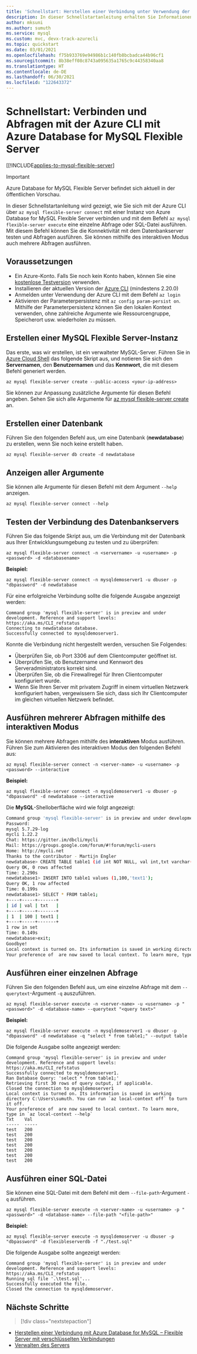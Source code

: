 ```yaml
---
title: 'Schnellstart: Herstellen einer Verbindung unter Verwendung der Azure CLI: Azure Database for MySQL Flexible Server'
description: In dieser Schnellstartanleitung erhalten Sie Informationen zu verschiedenen Möglichkeiten, mithilfe der Azure CLI eine Verbindung mit Azure Database for MySQL Flexible Server herzustellen.
author: mksuni
ms.author: sumuth
ms.service: mysql
ms.custom: mvc, devx-track-azurecli
ms.topic: quickstart
ms.date: 03/01/2021
ms.openlocfilehash: f75b933769e94986b1c140fb8bcbadca44b96cf1
ms.sourcegitcommit: 8b38eff08c8743a095635a1765c9c44358340aa8
ms.translationtype: HT
ms.contentlocale: de-DE
ms.lasthandoff: 06/30/2021
ms.locfileid: "122643372"
---
```

# <a name="quickstart-connect-and-query-with-azure-cli--with-azure-database-for-mysql---flexible-server"></a>Schnellstart: Verbinden und Abfragen mit der Azure CLI mit Azure Database for MySQL Flexible Server

[[!INCLUDE[applies-to-mysql-flexible-server](../includes/applies-to-mysql-flexible-server.md)]

> [!IMPORTANT]
> Azure Database for MySQL Flexible Server befindet sich aktuell in der öffentlichen Vorschau.

In dieser Schnellstartanleitung wird gezeigt, wie Sie sich mit der Azure CLI über ```az mysql flexible-server connect``` mit einer Instanz von Azure Database for MySQL Flexible Server verbinden und mit dem Befehl ```az mysql flexible-server execute``` eine einzelne Abfrage oder SQL-Datei ausführen. Mit diesem Befehl können Sie die Konnektivität mit dem Datenbankserver testen und Abfragen ausführen. Sie können mithilfe des interaktiven Modus auch mehrere Abfragen ausführen.

## <a name="prerequisites"></a>Voraussetzungen

- Ein Azure-Konto. Falls Sie noch kein Konto haben, können Sie eine [kostenlose Testversion](https://azure.microsoft.com/free/) verwenden.
- Installieren der aktuellen Version der [Azure CLI](/cli/azure/install-azure-cli) (mindestens 2.20.0)
- Anmelden unter Verwendung der Azure CLI mit dem Befehl ```az login``` 
- Aktivieren der Parameterpersistenz mit ```az config param-persist on```. Mithilfe der Parameterpersistenz können Sie den lokalen Kontext verwenden, ohne zahlreiche Argumente wie Ressourcengruppe, Speicherort usw. wiederholen zu müssen.

## <a name="create-an-mysql-flexible-server"></a>Erstellen einer MySQL Flexible Server-Instanz

Das erste, was wir erstellen, ist ein verwalteter MySQL-Server. Führen Sie in [Azure Cloud Shell](https://shell.azure.com/) das folgende Skript aus, und notieren Sie sich den **Servernamen**, den **Benutzernamen** und das **Kennwort**, die mit diesem Befehl generiert werden.

```azurecli
az mysql flexible-server create --public-access <your-ip-address>
```

Sie können zur Anpassung zusätzliche Argumente für diesen Befehl angeben. Sehen Sie sich alle Argumente für [az mysql flexible-server create](/cli/azure/mysql/flexible-server#az_mysql_flexible_server_create) an.

## <a name="create-a-database"></a>Erstellen einer Datenbank
Führen Sie den folgenden Befehl aus, um eine Datenbank (**newdatabase**) zu erstellen, wenn Sie noch keine erstellt haben.

```azurecli
az mysql flexible-server db create -d newdatabase
```

## <a name="view-all-the-arguments"></a>Anzeigen aller Argumente
Sie können alle Argumente für diesen Befehl mit dem Argument ```--help``` anzeigen. 

```azurecli
az mysql flexible-server connect --help
```

## <a name="test-database-server-connection"></a>Testen der Verbindung des Datenbankservers
Führen Sie das folgende Skript aus, um die Verbindung mit der Datenbank aus Ihrer Entwicklungsumgebung zu testen und zu überprüfen:

```azurecli
az mysql flexible-server connect -n <servername> -u <username> -p <password> -d <databasename>
```

**Beispiel:**
```azurecli
az mysql flexible-server connect -n mysqldemoserver1 -u dbuser -p "dbpassword" -d newdatabase
```

Für eine erfolgreiche Verbindung sollte die folgende Ausgabe angezeigt werden:

```output
Command group 'mysql flexible-server' is in preview and under development. Reference and support levels: https://aka.ms/CLI_refstatus
Connecting to newdatabase database.
Successfully connected to mysqldemoserver1.
```
Konnte die Verbindung nicht hergestellt werden, versuchen Sie Folgendes:
- Überprüfen Sie, ob Port 3306 auf dem Clientcomputer geöffnet ist.
- Überprüfen Sie, ob Benutzername und Kennwort des Serveradministrators korrekt sind.
- Überprüfen Sie, ob die Firewallregel für Ihren Clientcomputer konfiguriert wurde.
- Wenn Sie Ihren Server mit privatem Zugriff in einem virtuellen Netzwerk konfiguriert haben, vergewissern Sie sich, dass sich Ihr Clientcomputer im gleichen virtuellen Netzwerk befindet.

## <a name="run-multiple-queries-using-interactive-mode"></a>Ausführen mehrerer Abfragen mithilfe des interaktiven Modus
Sie können mehrere Abfragen mithilfe des **interaktiven** Modus ausführen. Führen Sie zum Aktivieren des interaktiven Modus den folgenden Befehl aus:

```azurecli
az mysql flexible-server connect -n <server-name> -u <username> -p <password> --interactive
```

**Beispiel:**
```azurecli
az mysql flexible-server connect -n mysqldemoserver1 -u dbuser -p "dbpassword" -d newdatabase --interactive
```

Die **MySQL**-Shelloberfläche wird wie folgt angezeigt:

```bash
Command group 'mysql flexible-server' is in preview and under development. Reference and support levels: https://aka.ms/CLI_refstatus
Password:
mysql 5.7.29-log
mycli 1.22.2
Chat: https://gitter.im/dbcli/mycli
Mail: https://groups.google.com/forum/#!forum/mycli-users
Home: http://mycli.net
Thanks to the contributor - Martijn Engler
newdatabase> CREATE TABLE table1 (id int NOT NULL, val int,txt varchar(200));
Query OK, 0 rows affected
Time: 2.290s
newdatabase1> INSERT INTO table1 values (1,100,'text1');
Query OK, 1 row affected
Time: 0.199s
newdatabase1> SELECT * FROM table1;
+----+-----+-------+
| id | val | txt   |
+----+-----+-------+
| 1  | 100 | text1 |
+----+-----+-------+
1 row in set
Time: 0.149s
newdatabase>exit;
Goodbye!
Local context is turned on. Its information is saved in working directory C:\mydir. You can run `az local-context off` to turn it off.
Your preference of  are now saved to local context. To learn more, type in `az local-context --help`
```

## <a name="run-single-query"></a>Ausführen einer einzelnen Abfrage
Führen Sie den folgenden Befehl aus, um eine einzelne Abfrage mit dem ```--querytext```-Argument ```-q``` auszuführen.

```azurecli
az mysql flexible-server execute -n <server-name> -u <username> -p "<password>" -d <database-name> --querytext "<query text>"
```

**Beispiel:**
```azurecli
az mysql flexible-server execute -n mysqldemoserver1 -u dbuser -p "dbpassword" -d newdatabase -q "select * from table1;" --output table
```

Die folgende Ausgabe sollte angezeigt werden:

```output
Command group 'mysql flexible-server' is in preview and under development. Reference and support levels: https://aka.ms/CLI_refstatus
Successfully connected to mysqldemoserver1.
Ran Database Query: 'select * from table1;'
Retrieving first 30 rows of query output, if applicable.
Closed the connection to mysqldemoserver1
Local context is turned on. Its information is saved in working directory C:\Users\sumuth. You can run `az local-context off` to turn it off.
Your preference of  are now saved to local context. To learn more, type in `az local-context --help`
Txt    Val
-----  -----
test   200
test   200
test   200
test   200
test   200
test   200
test   200
```

## <a name="run-sql-file"></a>Ausführen einer SQL-Datei
Sie können eine SQL-Datei mit dem Befehl mit dem ```--file-path```-Argument ```-q``` ausführen.

```azurecli
az mysql flexible-server execute -n <server-name> -u <username> -p "<password>" -d <database-name> --file-path "<file-path>"
```

**Beispiel:** 
```azurecli
az mysql flexible-server execute -n mysqldemoserver -u dbuser -p "dbpassword" -d flexibleserverdb -f "./test.sql"
```

Die folgende Ausgabe sollte angezeigt werden:

```output
Command group 'mysql flexible-server' is in preview and under development. Reference and support levels: https://aka.ms/CLI_refstatus
Running sql file '.\test.sql'...
Successfully executed the file.
Closed the connection to mysqldemoserver.
```

## <a name="next-steps"></a>Nächste Schritte

> [!div class="nextstepaction"]
* [Herstellen einer Verbindung mit Azure Database for MySQL – Flexible Server mit verschlüsselten Verbindungen](how-to-connect-tls-ssl.md)
* [Verwalten des Servers](./how-to-manage-server-cli.md)

